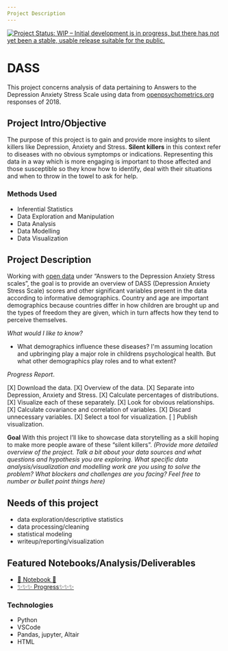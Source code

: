 ```yaml
---
Project Description
---
```



<a href="https://www.repostatus.org/#wip"><img src="https://www.repostatus.org/badges/latest/wip.svg" alt="Project Status: WIP – Initial development is in progress, but there has not yet been a stable, usable release suitable for the public." /></a>

<!---[![Project Status: Active – The project has reached a stable, usable state and is being actively developed.](https://www.repostatus.org/badges/latest/active.svg)](https://www.repostatus.org/#active)) ---->

# DASS

This project concerns analysis of data pertaining to Answers to the Depression Anxiety Stress Scale using data from [openpsychometrics.org](https://openpsychometrics.org/_rawdata/) responses of 2018.

## Project Intro/Objective

The purpose of this project is to gain and provide more insights to silent killers like Depression, Anxiety and Stress. __Silent killers__ in this context refer to diseases with no obvious symptomps or indications.
Representing this data in a way which is more engaging is important to those affected and those susceptible so they know how to identify, deal with their situations and when to throw in the towel to ask for help.

### Methods Used

* Inferential Statistics
* Data Exploration and Manipulation
* Data Analysis
* Data Modelling
* Data Visualization

## Project Description

Working with [open data](https://openpsychometrics.org/_rawdata/) under “Answers to the Depression Anxiety Stress scales”, the goal is to provide an overview of DASS (Depression Anxiety Stress Scale) scores and other significant variables present in the data according to informative demographics.
Country and age are important demographics because countries differ in how children are brought up and the types of freedom they are given, which in turn affects how they tend to perceive themselves.

_What would I like to know?_

* What demographics influence these diseases? I'm assuming location and upbringing play a major role in childrens psychological health. But what other demographics play roles and to what extent?

_Progress Report_.

[X] Download the data.
[X] Overview of the data.
[X] Separate into Depression, Anxiety and Stress.
[X] Calculate percentages of distributions.
[X] Visualize each of these separately.
[X] Look for obvious relationships.
[X] Calculate covariance and correlation of variables.
[X] Discard unnecessary variables.
[X] Select a tool for visualization.
[ ] Publish visualization.

__Goal__
With this project I’ll like to showcase data storytelling as a skill hoping to make more people aware of these “silent killers”.
_(Provide more detailed overview of the project.  Talk a bit about your data sources and what questions and hypothesis you are exploring. What specific data analysis/visualization and modelling work are you using to solve the problem? What blockers and challenges are you facing?  Feel free to number or bullet point things here)_

## Needs of this project

- data exploration/descriptive statistics
- data processing/cleaning
- statistical modeling
- writeup/reporting/visualization

## Featured Notebooks/Analysis/Deliverables

- [📖 Notebook 📖](https://github.com/lagom-QB/DASS/blob/gh-pages/notebooks)
- [✨✨✨ Progress✨✨✨](https://lagom-qb.github.io/DASS/Progress)

### Technologies

* Python
* VSCode
* Pandas, jupyter, Altair
* HTML

